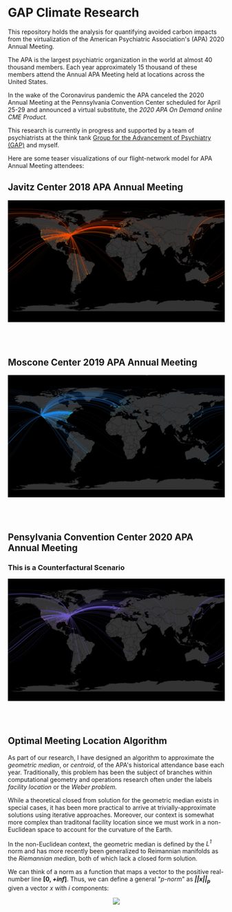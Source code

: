 # GAP Climate Research

This repository holds the analysis for quantifying avoided carbon impacts from the virtualization of the American Psychiatric Association's (APA) 2020 Annual Meeting. 

The APA is the largest psychiatric organization in the world at almost 40 thousand members. Each year approximately 15 thousand of these members attend the Annual APA Meeting held at locations across the United States.

In the wake of the Coronavirus pandemic the APA canceled the 2020 Annual Meeting at the Pennsylvania Convention Center scheduled for April 25-29 and announced a virtual substitute, the *2020 APA On Demand online CME Product.*

This research is currently in progress and supported by a team of psychiatrists at the think tank [Group for the Advancement of Psychiatry (GAP)](https://ourgap.org) and myself.

Here are some teaser visualizations of our flight-network model for APA Annual Meeting attendees:

## Javitz Center 2018 APA Annual Meeting

![NYC 2018 APA Annaul Meeting](/images/NYC2018.jpg)

<br />
<br />

## Moscone Center 2019 APA Annual Meeting

![SF 2019 APA Annaul Meeting](/images/SF2019.jpg)

<br />
<br />

## Pensylvania Convention Center 2020 APA Annual Meeting 

### This is a Counterfactural Scenario

![PHL 2020 APA Annaul Meeting](/images/PHL2020.jpg)

<br />
<br />

## Optimal Meeting Location Algorithm

As part of our research, I have designed an algorithm to approximate the *geometric median*, or *centroid*, of the APA's historical attendance base each year. Traditionally, this problem has been the subject of branches within computational geometry and operations research often under the labels *facility location* or the *Weber problem.*

While a theoretical closed from solution for the geometric median exists in special cases, it has been more practical to arrive at trivially-approximate solutions using iterative approaches. Moreover, our context is somewhat more complex than traditonal facility location since we must work in a non-Euclidean space to account for the curvature of the Earth.

In the non-Euclidean context, the geometric median is defined by the *L<sup>1</sup>* norm and has more recently been generalized to Reimannian manifolds as the *Riemannian median*, both of which lack a closed form solution.

We can think of a norm as a function that maps a vector to the positive real-number line **[0, *+inf*]**. Thus, we can define a general "*p-norm*" as ***||x||<sub>p</sub>*** given a vector *x* with *i* components:

<div style="text-align:center"><img src="https://render.githubusercontent.com/render/math?math=||x||_p = \left( \sum_i|x_i|^p \right)^{\frac{1}{p}}"></div>
